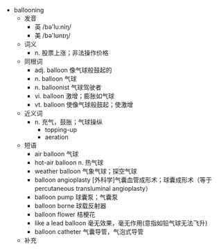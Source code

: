 - ballooning
  - 发音
    - 英 /bə'luːniŋ/
    - 美 /bə'lʊnɪŋ/
  - 词义
    - n. 股票上涨；非法操作价格
  - 同根词
    - adj. balloon 像气球般鼓起的
    - n. balloon 气球
    - n. balloonist 气球驾驶者
    - vi. balloon 激增；膨胀如气球
    - vt. balloon 使像气球般鼓起；使激增
  - 近义词
    - n. 充气，鼓胀；气球操纵
      - topping-up
      - aeration
  - 短语
    - air balloon 气球
    - hot-air balloon n. 热气球
    - weather balloon 气象气球；探空气球
    - balloon angioplasty [外科学]气囊血管成形术；球囊成形术（等于percutaneous transluminal angioplasty）
    - balloon pump 球囊泵；气囊泵
    - balloon borne 球载反射器
    - balloon flower 桔梗花
    - like a lead balloon 毫无效果，毫无作用(意指如铅气球无法飞升)
    - balloon catheter 气囊导管，气泡式导管
  - 补充